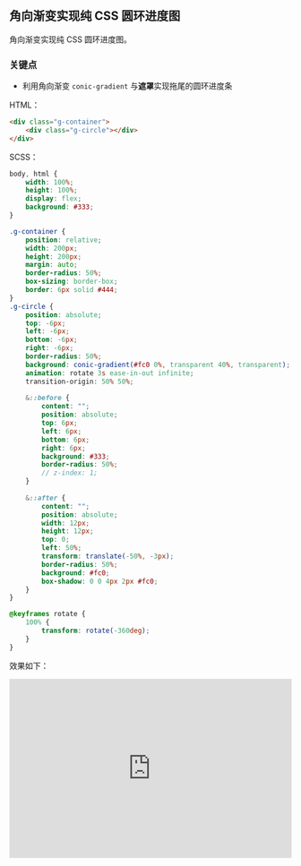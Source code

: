 ## 角向渐变实现纯 CSS 圆环进度图

角向渐变实现纯 CSS 圆环进度图。

### 关键点

+ 利用角向渐变 `conic-gradient` 与**遮罩**实现拖尾的圆环进度条


HTML：

```html
<div class="g-container">
    <div class="g-circle"></div>
</div>
```

SCSS：
```scss
body, html {
    width: 100%;
    height: 100%;
    display: flex;
    background: #333;
}

.g-container {
    position: relative;
    width: 200px;
    height: 200px;
    margin: auto;
    border-radius: 50%;
    box-sizing: border-box;
    border: 6px solid #444;
}
.g-circle {
    position: absolute;
    top: -6px;
    left: -6px;
    bottom: -6px;
    right: -6px;
    border-radius: 50%;
    background: conic-gradient(#fc0 0%, transparent 40%, transparent);
    animation: rotate 3s ease-in-out infinite;
    transition-origin: 50% 50%;
    
    &::before {
        content: "";
        position: absolute;
        top: 6px;
        left: 6px;
        bottom: 6px;
        right: 6px;
        background: #333;
        border-radius: 50%;
        // z-index: 1;
    }
    
    &::after {
        content: "";
        position: absolute;
        width: 12px;
        height: 12px;
        top: 0;
        left: 50%;
        transform: translate(-50%, -3px);
        border-radius: 50%;
        background: #fc0;
        box-shadow: 0 0 4px 2px #fc0;
    }
}

@keyframes rotate {
    100% {
        transform: rotate(-360deg);
    }
}
```

效果如下：

<iframe height="320" style="width: 100%;" scrolling="no" title="Pure CSS 圆环进度条" src="https://codepen.io/Chokcoco/embed/mdEKrrQ?height=265&theme-id=light&default-tab=css,result" frameborder="no" loading="lazy" allowtransparency="true" allowfullscreen="true">
  See the Pen <a href='https://codepen.io/Chokcoco/pen/mdEKrrQ'>Pure CSS 圆环进度条</a> by Chokcoco
  (<a href='https://codepen.io/Chokcoco'>@Chokcoco</a>) on <a href='https://codepen.io'>CodePen</a>.
</iframe>